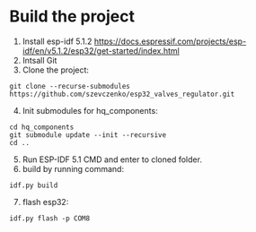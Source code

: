 Build the project
======================
1. Install esp-idf 5.1.2 https://docs.espressif.com/projects/esp-idf/en/v5.1.2/esp32/get-started/index.html
2. Intsall Git
3. Clone the project:
```
git clone --recurse-submodules https://github.com/szevczenko/esp32_valves_regulator.git
```
4. Init submodules for hq_components:
```
cd hq_components
git submodule update --init --recursive
cd ..
```
5. Run ESP-IDF 5.1 CMD and enter to cloned folder.
6. build by running command:
```
idf.py build
```
7. flash esp32:
```
idf.py flash -p COM8
```
